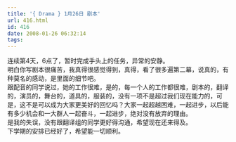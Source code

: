 ```yaml
---
title: '{ Drama } 1月26日 剧本'
url: 416.html
id: 416
date: 2008-01-26 06:32:14
tags:
---
```


连续第4天，6点了，暂时完成手头上的任务，异常的安静。  
明白你写剧本很痛苦，我真得很感觉得到，真得，看了很多遍第二幕，说真的，有种莫名的感动，是里面的细节吧。  
跟配音的同学说过，她的工作很难，是的，每一个人的工作都很难，剧本的，翻译的，演员的，舞台的，道具的，服装的，没有一项不是超过我们现在能力的，可是，这不是可以成为大家更美好的回忆吗？大家一起超越困难，一起进步，以后能有多少机会和一大群人一起奋斗，一起进步，绝对没有放弃的理由。  
是我的失误，没有跟翻译组的同学更好得沟通，希望现在还来得及。  
下学期的安排已经好了，希望能一切顺利。